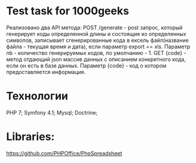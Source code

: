 # Test task for 1000geeks
Реализовано два API метода:
POST /generate - post запрос, который генерирует коды определенной длины и состоящие из определенных символов, 
записывает сгенерированные кода в ексель файл(название файла - текущая время и дата), если параметр export == xls.
Параметр nb - количество генерируемых кодов, по умолчанию - 1.
GET {code} -  метод отдающий json массив данных с описанием конкретного кода, если он есть в базе данных. 
Параметр {code} - код о котором предоставляется информация.
# Технологии
PHP 7;
Symfony 4.1;
Mysql;
Doctrine;
# Libraries:
https://github.com/PHPOffice/PhpSpreadsheet
